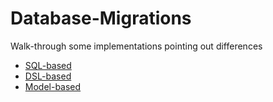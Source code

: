 # Database-Migrations
Walk-through some implementations pointing out differences

* [SQL-based](https://github.com/Solar-AS/Database-Migrations/tree/sql-based)
* [DSL-based](https://github.com/Solar-AS/Database-Migrations/tree/dsl-based)
* [Model-based](https://github.com/Solar-AS/Database-Migrations/tree/model-based)

